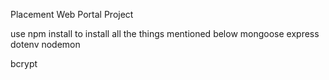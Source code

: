 Placement Web Portal Project

<!-- For backend -->
use npm install to install all the things mentioned below
mongoose
express
dotenv
nodemon
<!-- app.use(express.json()) -->
bcrypt